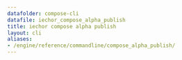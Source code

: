 ```yaml
---
datafolder: compose-cli
datafile: iechor_compose_alpha_publish
title: iechor compose alpha publish
layout: cli
aliases:
- /engine/reference/commandline/compose_alpha_publish/
---
```


<!--
Sorry, but the contents of this page are automatically generated from
iEchor's source code. If you want to suggest a change to the text that appears
here, you'll need to find the string by searching this repo:
https://github.com/iechor/compose
-->
